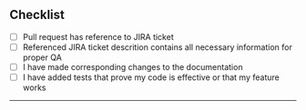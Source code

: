 ## Checklist
- [ ] Pull request has reference to JIRA ticket
- [ ] Referenced JIRA ticket descrition contains all necessary information for proper QA
- [ ] I have made corresponding changes to the documentation
- [ ] I have added tests that prove my code is effective or that my feature works

---
